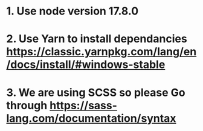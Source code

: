# 1. Use node version 17.8.0
# 2. Use Yarn to install dependancies https://classic.yarnpkg.com/lang/en/docs/install/#windows-stable
# 3. We are using SCSS so please Go through https://sass-lang.com/documentation/syntax
